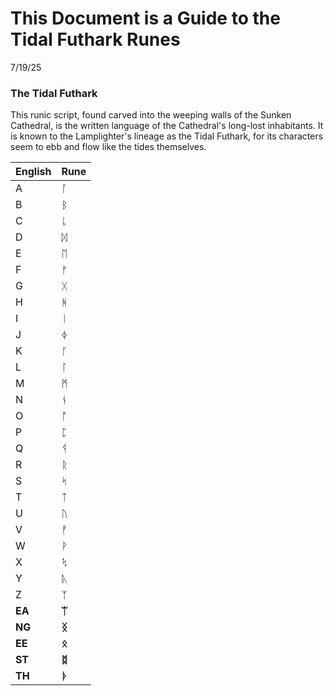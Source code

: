 # This Document is a Guide to the Tidal Futhark Runes
7/19/25

### **The Tidal Futhark**

This runic script, found carved into the weeping walls of the Sunken Cathedral, is the written language of the Cathedral's long-lost inhabitants. It is known to the Lamplighter's lineage as the Tidal Futhark, for its characters seem to ebb and flow like the tides themselves.

| English | Rune |
| :---- | :---- |
| A | ᚪ |
| B | ᛒ |
| C | ᚳ |
| D | ᛞ |
| E | ᛖ |
| F | ᚠ |
| G | ᚷ |
| H | ᚻ |
| I | ᛁ |
| J | ᛄ |
| K | ᚴ |
| L | ᛚ |
| M | ᛗ |
| N | ᚾ |
| O | ᚩ |
| P | ᛈ |
| Q | ᛩ |
| R | ᚱ |
| S | ᛋ |
| T | ᛏ |
| U | ᚢ |
| V | ᚡ |
| W | ᚹ |
| X | ᛪ |
| Y | ᚣ |
| Z | ᛉ |
| **EA** | **ᛠ** |
| **NG** | **ᛝ** |
| **EE** | **ᛟ** |
| **ST** | **ᛥ** |
| **TH** | **ᚦ** |
